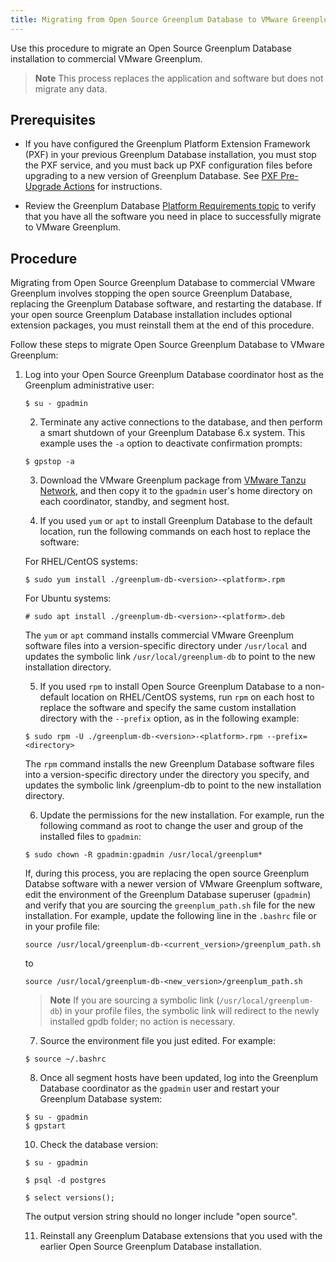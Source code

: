 ```yaml
---
title: Migrating from Open Source Greenplum Database to VMware Greenplum
---
```


Use this procedure to migrate an Open Source Greenplum Database installation to commercial VMware Greenplum. 

>**Note**
>This process replaces the application and software but does not migrate any data. 

## <a id="prerequisites"></a> Prerequisites

- If you have configured the Greenplum Platform Extension Framework (PXF) in your previous Greenplum Database installation, you must stop the PXF service, and you must back up PXF configuration files before upgrading to a new version of Greenplum Database. See [PXF Pre-Upgrade Actions](../pxf/upgrade_pxf_6x.html#pxfpre) for instructions. 

- Review the Greenplum Database [Platform Requirements topic](platform-requirements-overview.html) to verify that you have all the software you need in place to successfully migrate to VMware Greenplum.

## <a id="procedure"></a>Procedure

Migrating from Open Source Greenplum Database to commercial VMware Greenplum involves stopping the open source Greenplum Database, replacing the Greenplum Database software, and restarting the database. If your open source Greenplum Database installation includes optional extension packages, you must reinstall them at the end of this procedure.

Follow these steps to migrate Open Source Greenplum Database to VMware Greenplum:

1. Log into your Open Source Greenplum Database coordinator host as the Greenplum administrative user:

    ```
    $ su - gpadmin
    ```

    2. Terminate any active connections to the database, and then perform a smart shutdown of your Greenplum Database 6.x system. This example uses the `-a` option to deactivate confirmation prompts:

    ```
    $ gpstop -a
    ```

    3. Download the VMware Greenplum package from [VMware Tanzu Network](https://network.pivotal.io/), and then copy it to the `gpadmin` user's home directory on each coordinator, standby, and segment host.

    4. If you used `yum` or `apt` to install Greenplum Database to the default location, run the following commands on each host to replace the software:

    For RHEL/CentOS systems:

    ```
    $ sudo yum install ./greenplum-db-<version>-<platform>.rpm
    ```

    For Ubuntu systems:

    ```
    # sudo apt install ./greenplum-db-<version>-<platform>.deb
    ```

    The `yum` or `apt` command installs commercial VMware Greenplum software files into a version-specific directory under `/usr/local` and updates the symbolic link `/usr/local/greenplum-db` to point to the new installation directory.

    5. If you used `rpm` to install Open Source Greenplum Database to a non-default location on RHEL/CentOS systems, run `rpm` on each host to replace the software and specify the same custom installation directory with the `--prefix` option, as in the following example:

    ```
    $ sudo rpm -U ./greenplum-db-<version>-<platform>.rpm --prefix=<directory>
    ```

    The `rpm` command installs the new Greenplum Database software files into a version-specific directory under the directory you specify, and updates the symbolic link <directory>/greenplum-db to point to the new installation directory.

    6. Update the permissions for the new installation. For example, run the following command as root to change the user and group of the installed files to `gpadmin`:

    ```
    $ sudo chown -R gpadmin:gpadmin /usr/local/greenplum*
    ```

    If, during this process, you are replacing the open source Greenplum Databse software with a newer version of VMware Greenplum software, edit the environment of the Greenplum Database superuser (`gpadmin`) and verify that you are sourcing the `greenplum_path.sh` file for the new installation. For example, update the following line in the `.bashrc` file or in  your profile file:

    `source /usr/local/greenplum-db-<current_version>/greenplum_path.sh`

    to

    `source /usr/local/greenplum-db-<new_version>/greenplum_path.sh`
	
    >**Note**
    >If you are sourcing a symbolic link (`/usr/local/greenplum-db`) in your profile files, the symbolic link will redirect to the newly installed gpdb folder; no action is necessary.

    7. Source the environment file you just edited. For example:

    ```
    $ source ~/.bashrc
    ```

    8. Once all segment hosts have been updated, log into the Greenplum Database coordinator as the `gpadmin` user and restart your Greenplum Database system:

    ```
    $ su - gpadmin
    $ gpstart
    ```

    10. Check the database version: 

    ```
    $ su - gpadmin

    $ psql -d postgres

    $ select versions(); 
    ```

    The output version string should no longer include "open source".

    11. Reinstall any Greenplum Database extensions that you used with the earlier Open Source Greenplum Database installation.

